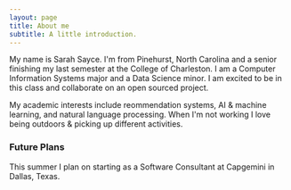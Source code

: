 ```yaml
---
layout: page
title: About me
subtitle: A little introduction.
---
```


My name is Sarah Sayce. I'm from Pinehurst, North Carolina and a senior finishing my last semester at the College of Charleston. I am a Computer Information Systems major and a Data Science minor. I am excited to be in this class and collaborate on an open sourced project.

My academic interests include reommendation systems, AI & machine learning, and natural language processing. When I'm not working I love being outdoors & picking up different activities. 

### Future Plans

This summer I plan on starting as a Software Consultant at Capgemini in Dallas, Texas. 


